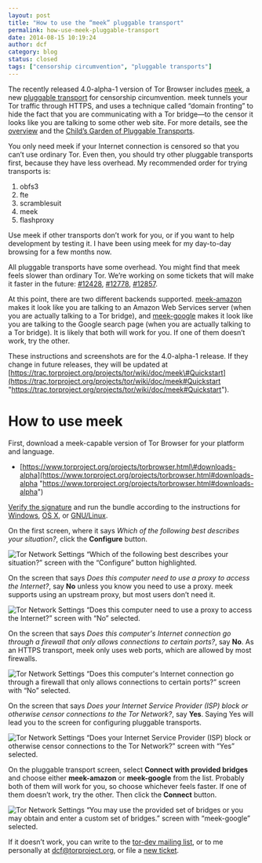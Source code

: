 ```yaml
---
layout: post
title: "How to use the “meek” pluggable transport"
permalink: how-use-meek-pluggable-transport
date: 2014-08-15 10:19:24
author: dcf
category: blog
status: closed
tags: ["censorship circumvention", "pluggable transports"]
---
```


The recently released 4.0-alpha-1 version of Tor Browser includes [meek](https://trac.torproject.org/projects/tor/wiki/doc/meek), a new [pluggable transport](https://www.torproject.org/docs/pluggable-transports.html) for censorship circumvention. meek tunnels your Tor traffic through HTTPS, and uses a technique called “domain fronting” to hide the fact that you are communicating with a Tor bridge—to the censor it looks like you are talking to some other web site. For more details, see the [overview](https://trac.torproject.org/projects/tor/wiki/doc/meek#Overview) and the [Child’s Garden of Pluggable Transports](https://trac.torproject.org/projects/tor/wiki/doc/AChildsGardenOfPluggableTransports#meek).

You only need meek if your Internet connection is censored so that you can’t use ordinary Tor. Even then, you should try other pluggable transports first, because they have less overhead. My recommended order for trying transports is:

1.  obfs3
2.  fte
3.  scramblesuit
4.  meek
5.  flashproxy

Use meek if other transports don’t work for you, or if you want to help development by testing it. I have been using meek for my day-to-day browsing for a few months now.

All pluggable transports have some overhead. You might find that meek feels slower than ordinary Tor. We’re working on some tickets that will make it faster in the future: [\#12428](https://trac.torproject.org/projects/tor/ticket/12428 "Make it possible to have multiple requests and responses in flight"), [\#12778](https://trac.torproject.org/projects/tor/ticket/12778 "Put meek HTTP headers on a diet"), [\#12857](https://trac.torproject.org/projects/tor/ticket/12857 "Use streaming downloads").

At this point, there are two different backends supported. [meek-amazon](https://trac.torproject.org/projects/tor/wiki/doc/meek#AmazonCloudFront) makes it look like you are talking to an Amazon Web Services server (when you are actually talking to a Tor bridge), and [meek-google](https://trac.torproject.org/projects/tor/wiki/doc/meek#GoogleAppEngine) makes it look like you are talking to the Google search page (when you are actually talking to a Tor bridge). It is likely that both will work for you. If one of them doesn’t work, try the other.

These instructions and screenshots are for the 4.0-alpha-1 release. If they change in future releases, they will be updated at [https://trac.torproject.org/projects/tor/wiki/doc/meek\#Quickstart](https://trac.torproject.org/projects/tor/wiki/doc/meek#Quickstart "https://trac.torproject.org/projects/tor/wiki/doc/meek#Quickstart").

How to use meek
===============

First, download a meek-capable version of Tor Browser for your platform and language.

-   [https://www.torproject.org/projects/torbrowser.html\#downloads-alpha](https://www.torproject.org/projects/torbrowser.html#downloads-alpha "https://www.torproject.org/projects/torbrowser.html#downloads-alpha")

[Verify the signature](https://www.torproject.org/docs/verifying-signatures.html) and run the bundle according to the instructions for [Windows](https://www.torproject.org/projects/torbrowser.html#windows), [OS X](https://www.torproject.org/projects/torbrowser.html#macosx), or [GNU/Linux](https://www.torproject.org/projects/torbrowser.html#linux).

On the first screen, where it says *Which of the following best describes your situation?*, click the **Configure** button.  

![Tor Network Settings “Which of the following best describes your situation?” screen with the “Configure” button highlighted.](https://people.torproject.org/~dcf/graphs/blogfiles/4.0-alpha-1-meek-conf-0.png)

On the screen that says *Does this computer need to use a proxy to access the Internet?*, say **No** unless you know you need to use a proxy. meek supports using an upstream proxy, but most users don’t need it.  

![Tor Network Settings “Does this computer need to use a proxy to access the Internet?” screen with “No” selected.](https://people.torproject.org/~dcf/graphs/blogfiles/4.0-alpha-1-meek-conf-1.png)

On the screen that says *Does this computer's Internet connection go through a firewall that only allows connections to certain ports?*, say **No**. As an HTTPS transport, meek only uses web ports, which are allowed by most firewalls.  

![Tor Network Settings “Does this computer's Internet connection go through a firewall that only allows connections to certain ports?” screen with “No” selected.](https://people.torproject.org/~dcf/graphs/blogfiles/4.0-alpha-1-meek-conf-2.png)

On the screen that says *Does your Internet Service Provider (ISP) block or otherwise censor connections to the Tor Network?*, say **Yes**. Saying Yes will lead you to the screen for configuring pluggable transports.  

![Tor Network Settings “Does your Internet Service Provider (ISP) block or otherwise censor connections to the Tor Network?” screen with “Yes” selected.](https://people.torproject.org/~dcf/graphs/blogfiles/4.0-alpha-1-meek-conf-3.png)

On the pluggable transport screen, select **Connect with provided bridges** and choose either **meek-amazon** or **meek-google** from the list. Probably both of them will work for you, so choose whichever feels faster. If one of them doesn’t work, try the other. Then click the **Connect** button.  

![Tor Network Settings “You may use the provided set of bridges or you may obtain and enter a custom set of bridges.” screen with “meek-google” selected.](https://people.torproject.org/~dcf/graphs/blogfiles/4.0-alpha-1-meek-conf-4.png)

If it doesn’t work, you can write to the [tor-dev mailing list](https://lists.torproject.org/cgi-bin/mailman/listinfo/tor-dev), or to me personally at [dcf@torproject.org](mailto:dcf@torproject.org), or file a [new ticket](https://trac.torproject.org/projects/tor/newticket?component=meek).
